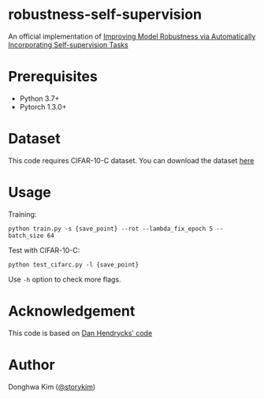 # robustness-self-supervision
An official implementation of [Improving Model Robustness via Automatically Incorporating Self-supervision Tasks]()

# Prerequisites
* Python 3.7+
* Pytorch 1.3.0+

# Dataset
This code requires CIFAR-10-C dataset. You can download the dataset [here](https://zenodo.org/record/2535967)

# Usage

Training:
```
python train.py -s {save_point} --rot --lambda_fix_epoch 5 --batch_size 64
```

Test with CIFAR-10-C:
```
python test_cifarc.py -l {save_point}
```

Use `-h` option to check more flags.

# Acknowledgement
This code is based on [Dan Hendrycks' code](https://github.com/hendrycks/pre-training/tree/master/robustness/adversarial)

# Author
Donghwa Kim ([@storykim](https://github.com/storykim))
